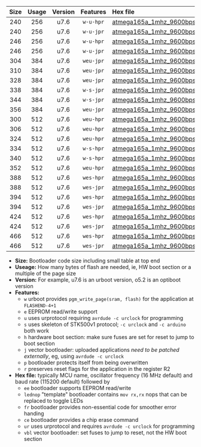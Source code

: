 |Size|Usage|Version|Features|Hex file|
|:-:|:-:|:-:|:-:|:--|
|240|256|u7.6|`w-u-hpr`|[atmega165a_1mhz_9600bps_ur.hex](https://raw.githubusercontent.com/stefanrueger/urboot/main/atmega165a_1mhz_9600bps_ur.hex)|
|240|256|u7.6|`w-u-jpr`|[atmega165a_1mhz_9600bps_ur_vbl.hex](https://raw.githubusercontent.com/stefanrueger/urboot/main/atmega165a_1mhz_9600bps_ur_vbl.hex)|
|246|256|u7.6|`w-u-hpr`|[atmega165a_1mhz_9600bps_lednop_ur.hex](https://raw.githubusercontent.com/stefanrueger/urboot/main/atmega165a_1mhz_9600bps_lednop_ur.hex)|
|246|256|u7.6|`w-u-jpr`|[atmega165a_1mhz_9600bps_lednop_ur_vbl.hex](https://raw.githubusercontent.com/stefanrueger/urboot/main/atmega165a_1mhz_9600bps_lednop_ur_vbl.hex)|
|304|384|u7.6|`weu-jpr`|[atmega165a_1mhz_9600bps_ee_ur_vbl.hex](https://raw.githubusercontent.com/stefanrueger/urboot/main/atmega165a_1mhz_9600bps_ee_ur_vbl.hex)|
|310|384|u7.6|`weu-jpr`|[atmega165a_1mhz_9600bps_ee_lednop_ur_vbl.hex](https://raw.githubusercontent.com/stefanrueger/urboot/main/atmega165a_1mhz_9600bps_ee_lednop_ur_vbl.hex)|
|328|384|u7.6|`weu-jpr`|[atmega165a_1mhz_9600bps_ee_lednop_fr_ur_vbl.hex](https://raw.githubusercontent.com/stefanrueger/urboot/main/atmega165a_1mhz_9600bps_ee_lednop_fr_ur_vbl.hex)|
|338|384|u7.6|`w-s-jpr`|[atmega165a_1mhz_9600bps_vbl.hex](https://raw.githubusercontent.com/stefanrueger/urboot/main/atmega165a_1mhz_9600bps_vbl.hex)|
|344|384|u7.6|`w-s-jpr`|[atmega165a_1mhz_9600bps_lednop_vbl.hex](https://raw.githubusercontent.com/stefanrueger/urboot/main/atmega165a_1mhz_9600bps_lednop_vbl.hex)|
|356|384|u7.6|`weu-jpr`|[atmega165a_1mhz_9600bps_ee_lednop_fr_ce_ur_vbl.hex](https://raw.githubusercontent.com/stefanrueger/urboot/main/atmega165a_1mhz_9600bps_ee_lednop_fr_ce_ur_vbl.hex)|
|300|512|u7.6|`weu-hpr`|[atmega165a_1mhz_9600bps_ee_ur.hex](https://raw.githubusercontent.com/stefanrueger/urboot/main/atmega165a_1mhz_9600bps_ee_ur.hex)|
|306|512|u7.6|`weu-hpr`|[atmega165a_1mhz_9600bps_ee_lednop_ur.hex](https://raw.githubusercontent.com/stefanrueger/urboot/main/atmega165a_1mhz_9600bps_ee_lednop_ur.hex)|
|324|512|u7.6|`weu-hpr`|[atmega165a_1mhz_9600bps_ee_lednop_fr_ur.hex](https://raw.githubusercontent.com/stefanrueger/urboot/main/atmega165a_1mhz_9600bps_ee_lednop_fr_ur.hex)|
|334|512|u7.6|`w-s-hpr`|[atmega165a_1mhz_9600bps.hex](https://raw.githubusercontent.com/stefanrueger/urboot/main/atmega165a_1mhz_9600bps.hex)|
|340|512|u7.6|`w-s-hpr`|[atmega165a_1mhz_9600bps_lednop.hex](https://raw.githubusercontent.com/stefanrueger/urboot/main/atmega165a_1mhz_9600bps_lednop.hex)|
|352|512|u7.6|`weu-hpr`|[atmega165a_1mhz_9600bps_ee_lednop_fr_ce_ur.hex](https://raw.githubusercontent.com/stefanrueger/urboot/main/atmega165a_1mhz_9600bps_ee_lednop_fr_ce_ur.hex)|
|388|512|u7.6|`wes-hpr`|[atmega165a_1mhz_9600bps_ee.hex](https://raw.githubusercontent.com/stefanrueger/urboot/main/atmega165a_1mhz_9600bps_ee.hex)|
|388|512|u7.6|`wes-jpr`|[atmega165a_1mhz_9600bps_ee_vbl.hex](https://raw.githubusercontent.com/stefanrueger/urboot/main/atmega165a_1mhz_9600bps_ee_vbl.hex)|
|394|512|u7.6|`wes-hpr`|[atmega165a_1mhz_9600bps_ee_lednop.hex](https://raw.githubusercontent.com/stefanrueger/urboot/main/atmega165a_1mhz_9600bps_ee_lednop.hex)|
|394|512|u7.6|`wes-jpr`|[atmega165a_1mhz_9600bps_ee_lednop_vbl.hex](https://raw.githubusercontent.com/stefanrueger/urboot/main/atmega165a_1mhz_9600bps_ee_lednop_vbl.hex)|
|424|512|u7.6|`wes-hpr`|[atmega165a_1mhz_9600bps_ee_lednop_fr.hex](https://raw.githubusercontent.com/stefanrueger/urboot/main/atmega165a_1mhz_9600bps_ee_lednop_fr.hex)|
|424|512|u7.6|`wes-jpr`|[atmega165a_1mhz_9600bps_ee_lednop_fr_vbl.hex](https://raw.githubusercontent.com/stefanrueger/urboot/main/atmega165a_1mhz_9600bps_ee_lednop_fr_vbl.hex)|
|466|512|u7.6|`wes-hpr`|[atmega165a_1mhz_9600bps_ee_lednop_fr_ce.hex](https://raw.githubusercontent.com/stefanrueger/urboot/main/atmega165a_1mhz_9600bps_ee_lednop_fr_ce.hex)|
|466|512|u7.6|`wes-jpr`|[atmega165a_1mhz_9600bps_ee_lednop_fr_ce_vbl.hex](https://raw.githubusercontent.com/stefanrueger/urboot/main/atmega165a_1mhz_9600bps_ee_lednop_fr_ce_vbl.hex)|

- **Size:** Bootloader code size including small table at top end
- **Useage:** How many bytes of flash are needed, ie, HW boot section or a multiple of the page size
- **Version:** For example, u7.6 is an urboot version, o5.2 is an optiboot version
- **Features:**
  + `w` urboot provides `pgm_write_page(sram, flash)` for the application at `FLASHEND-4+1`
  + `e` EEPROM read/write support
  + `u` uses urprotocol requiring `avrdude -c urclock` for programming
  + `s` uses skeleton of STK500v1 protocol; `-c urclock` and `-c arduino` both work
  + `h` hardware boot section: make sure fuses are set for reset to jump to boot section
  + `j` vector bootloader: uploaded applications *need to be patched externally*, eg, using `avrdude -c urclock`
  + `p` bootloader protects itself from being overwritten
  + `r` preserves reset flags for the application in the register R2
- **Hex file:** typically MCU name, oscillator frequency (16 MHz default) and baud rate (115200 default) followed by
  + `ee` bootloader supports EEPROM read/write
  + `lednop` "template" bootloader contains `mov rx,rx` nops that can be replaced to toggle LEDs
  + `fr` bootloader provides non-essential code for smoother error handing
  + `ce` bootloader provides a chip erase command
  + `ur` uses urprotocol and requires `avrdude -c urclock` for programming
  + `vbl` vector bootloader: set fuses to jump to reset, not the HW boot section
